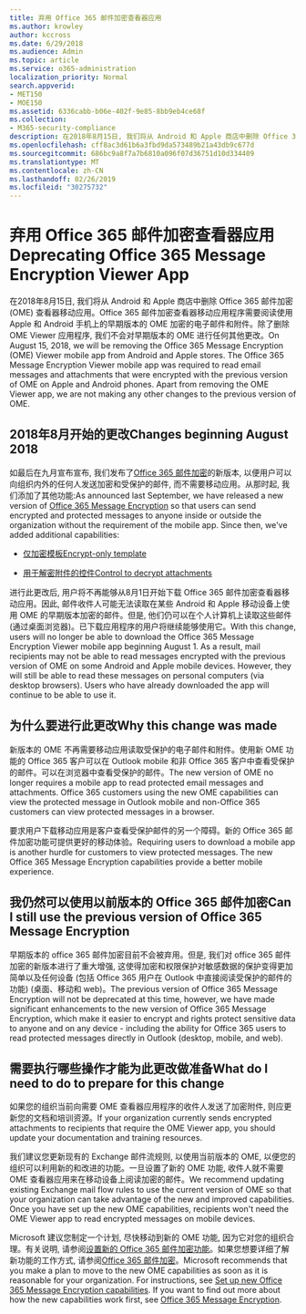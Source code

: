 ```yaml
---
title: 弃用 Office 365 邮件加密查看器应用
ms.author: krowley
author: kccross
ms.date: 6/29/2018
ms.audience: Admin
ms.topic: article
ms.service: o365-administration
localization_priority: Normal
search.appverid:
- MET150
- MOE150
ms.assetid: 6336cabb-b06e-402f-9e85-8bb9eb4ce68f
ms.collection:
- M365-security-compliance
description: 在2018年8月15日, 我们将从 Android 和 Apple 商店中删除 Office 365 邮件加密 (OME) 查看器移动应用。Office 365 邮件加密查看器移动应用程序需要阅读使用 Apple 和 Android 手机上的早期版本的 OME 加密的电子邮件和附件。除了删除 OME Viewer 应用程序, 我们不会对早期版本的 OME 进行任何其他更改。
ms.openlocfilehash: cff8ac3d61b6a3fbd9da573489b21a43db9c677d
ms.sourcegitcommit: 686bc9a8f7a7b6810a096f07d36751d10d334409
ms.translationtype: MT
ms.contentlocale: zh-CN
ms.lasthandoff: 02/26/2019
ms.locfileid: "30275732"
---
```

# <a name="deprecating-office-365-message-encryption-viewer-app"></a><span data-ttu-id="78568-105">弃用 Office 365 邮件加密查看器应用</span><span class="sxs-lookup"><span data-stu-id="78568-105">Deprecating Office 365 Message Encryption Viewer App</span></span>

<span data-ttu-id="78568-p102">在2018年8月15日, 我们将从 Android 和 Apple 商店中删除 Office 365 邮件加密 (OME) 查看器移动应用。Office 365 邮件加密查看器移动应用程序需要阅读使用 Apple 和 Android 手机上的早期版本的 OME 加密的电子邮件和附件。除了删除 OME Viewer 应用程序, 我们不会对早期版本的 OME 进行任何其他更改。</span><span class="sxs-lookup"><span data-stu-id="78568-p102">On August 15, 2018, we will be removing the Office 365 Message Encryption (OME) Viewer mobile app from Android and Apple stores. The Office 365 Message Encryption Viewer mobile app was required to read email messages and attachments that were encrypted with the previous version of OME on Apple and Android phones. Apart from removing the OME Viewer app, we are not making any other changes to the previous version of OME.</span></span>
  
## <a name="changes-beginning-august-2018"></a><span data-ttu-id="78568-109">2018年8月开始的更改</span><span class="sxs-lookup"><span data-stu-id="78568-109">Changes beginning August 2018</span></span>

<span data-ttu-id="78568-p103">如最后在九月宣布宣布, 我们发布了[Office 365 邮件加密](https://aka.ms/ome2017)的新版本, 以便用户可以向组织内外的任何人发送加密和受保护的邮件, 而不需要移动应用。从那时起, 我们添加了其他功能:</span><span class="sxs-lookup"><span data-stu-id="78568-p103">As announced last September, we have released a new version of [Office 365 Message Encryption](https://aka.ms/ome2017) so that users can send encrypted and protected messages to anyone inside or outside the organization without the requirement of the mobile app. Since then, we've added additional capabilities:</span></span> 
  
- [<span data-ttu-id="78568-112">仅加密模板</span><span class="sxs-lookup"><span data-stu-id="78568-112">Encrypt-only template</span></span>](https://aka.ms/encryptonly)
    
- [<span data-ttu-id="78568-113">用于解密附件的控件</span><span class="sxs-lookup"><span data-stu-id="78568-113">Control to decrypt attachments</span></span>](https://techcommunity.microsoft.com/t5/Security-Privacy-and-Compliance/Admin-control-for-attachments-now-available-in-Office-365/ba-p/204007)
    
<span data-ttu-id="78568-p104">进行此更改后, 用户将不再能够从8月1日开始下载 Office 365 邮件加密查看器移动应用。因此, 邮件收件人可能无法读取在某些 Android 和 Apple 移动设备上使用 OME 的早期版本加密的邮件。但是, 他们仍可以在个人计算机上读取这些邮件 (通过桌面浏览器)。已下载应用程序的用户将继续能够使用它。</span><span class="sxs-lookup"><span data-stu-id="78568-p104">With this change, users will no longer be able to download the Office 365 Message Encryption Viewer mobile app beginning August 1. As a result, mail recipients may not be able to read messages encrypted with the previous version of OME on some Android and Apple mobile devices. However, they will still be able to read these messages on personal computers (via desktop browsers). Users who have already downloaded the app will continue to be able to use it.</span></span>
  
## <a name="why-this-change-was-made"></a><span data-ttu-id="78568-118">为什么要进行此更改</span><span class="sxs-lookup"><span data-stu-id="78568-118">Why this change was made</span></span>

<span data-ttu-id="78568-p105">新版本的 OME 不再需要移动应用读取受保护的电子邮件和附件。使用新 OME 功能的 Office 365 客户可以在 Outlook mobile 和非 Office 365 客户中查看受保护的邮件。可以在浏览器中查看受保护的邮件。</span><span class="sxs-lookup"><span data-stu-id="78568-p105">The new version of OME no longer requires a mobile app to read protected email messages and attachments. Office 365 customers using the new OME capabilities can view the protected message in Outlook mobile and non-Office 365 customers can view protected messages in a browser.</span></span>
  
<span data-ttu-id="78568-p106">要求用户下载移动应用是客户查看受保护邮件的另一个障碍。新的 Office 365 邮件加密功能可提供更好的移动体验。</span><span class="sxs-lookup"><span data-stu-id="78568-p106">Requiring users to download a mobile app is another hurdle for customers to view protected messages. The new Office 365 Message Encryption capabilities provide a better mobile experience.</span></span>
  
## <a name="can-i-still-use-the-previous-version-of-office-365-message-encryption"></a><span data-ttu-id="78568-123">我仍然可以使用以前版本的 Office 365 邮件加密</span><span class="sxs-lookup"><span data-stu-id="78568-123">Can I still use the previous version of Office 365 Message Encryption</span></span>

<span data-ttu-id="78568-124">早期版本的 office 365 邮件加密目前不会被弃用。但是, 我们对 office 365 邮件加密的新版本进行了重大增强, 这使得加密和权限保护对敏感数据的保护变得更加简单以及任何设备 (包括 Office 365 用户在 Outlook 中直接阅读受保护的邮件的功能) (桌面、移动和 web)。</span><span class="sxs-lookup"><span data-stu-id="78568-124">The previous version of Office 365 Message Encryption will not be deprecated at this time, however, we have made significant enhancements to the new version of Office 365 Message Encryption, which make it easier to encrypt and rights protect sensitive data to anyone and on any device - including the ability for Office 365 users to read protected messages directly in Outlook (desktop, mobile, and web).</span></span> 
  
## <a name="what-do-i-need-to-do-to-prepare-for-this-change"></a><span data-ttu-id="78568-125">需要执行哪些操作才能为此更改做准备</span><span class="sxs-lookup"><span data-stu-id="78568-125">What do I need to do to prepare for this change</span></span>

<span data-ttu-id="78568-126">如果您的组织当前向需要 OME 查看器应用程序的收件人发送了加密附件, 则应更新您的文档和培训资源。</span><span class="sxs-lookup"><span data-stu-id="78568-126">If your organization currently sends encrypted attachments to recipients that require the OME Viewer app, you should update your documentation and training resources.</span></span>
  
<span data-ttu-id="78568-p107">我们建议您更新现有的 Exchange 邮件流规则, 以使用当前版本的 OME, 以便您的组织可以利用新的和改进的功能。一旦设置了新的 OME 功能, 收件人就不需要 OME 查看器应用来在移动设备上阅读加密的邮件。</span><span class="sxs-lookup"><span data-stu-id="78568-p107">We recommend updating existing Exchange mail flow rules to use the current version of OME so that your organization can take advantage of the new and improved capabilities. Once you have set up the new OME capabilities, recipients won't need the OME Viewer app to read encrypted messages on mobile devices.</span></span>
  
<span data-ttu-id="78568-p108">Microsoft 建议您制定一个计划, 尽快移动到新的 OME 功能, 因为它对您的组织合理。有关说明, 请参阅[设置新的 Office 365 邮件加密功能](set-up-new-message-encryption-capabilities.md)。如果您想要详细了解新功能的工作方式, 请参阅[Office 365 邮件加密](ome.md)。</span><span class="sxs-lookup"><span data-stu-id="78568-p108">Microsoft recommends that you make a plan to move to the new OME capabilities as soon as it is reasonable for your organization. For instructions, see [Set up new Office 365 Message Encryption capabilities](set-up-new-message-encryption-capabilities.md). If you want to find out more about how the new capabilities work first, see [Office 365 Message Encryption](ome.md).</span></span>
  

